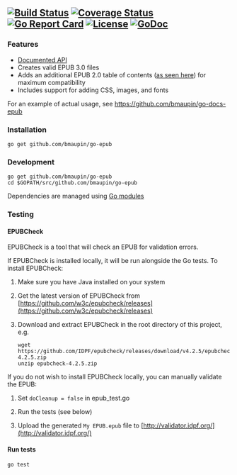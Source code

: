 [![Build Status](https://travis-ci.com/bmaupin/go-epub.svg?branch=master)](https://travis-ci.com/bmaupin/go-epub)
[![Coverage Status](https://coveralls.io/repos/github/bmaupin/go-epub/badge.svg?branch=master)](https://coveralls.io/github/bmaupin/go-epub?branch=master)
[![Go Report Card](https://goreportcard.com/badge/github.com/bmaupin/go-epub)](https://goreportcard.com/report/github.com/bmaupin/go-epub)
[![License](https://img.shields.io/badge/license-MIT-blue.svg)](https://github.com/bmaupin/go-epub/blob/master/LICENSE)
[![GoDoc](https://godoc.org/github.com/bmaupin/go-epub?status.svg)](https://godoc.org/github.com/bmaupin/go-epub)
---

### Features
- [Documented API](https://godoc.org/github.com/bmaupin/go-epub)
- Creates valid EPUB 3.0 files
- Adds an additional EPUB 2.0 table of contents ([as seen here](https://github.com/bmaupin/epub-samples)) for maximum compatibility
- Includes support for adding CSS, images, and fonts

For an example of actual usage, see https://github.com/bmaupin/go-docs-epub

### Installation

```
go get github.com/bmaupin/go-epub
```

### Development

```
go get github.com/bmaupin/go-epub
cd $GOPATH/src/github.com/bmaupin/go-epub
```

Dependencies are managed using [Go modules](https://github.com/golang/go/wiki/Modules)

### Testing

#### EPUBCheck

EPUBCheck is a tool that will check an EPUB for validation errors.

If EPUBCheck is installed locally, it will be run alongside the Go tests. To install EPUBCheck:

1. Make sure you have Java installed on your system

1. Get the latest version of EPUBCheck from [https://github.com/w3c/epubcheck/releases](https://github.com/w3c/epubcheck/releases)

1. Download and extract EPUBCheck in the root directory of this project, e.g.

   ```
   wget https://github.com/IDPF/epubcheck/releases/download/v4.2.5/epubcheck-4.2.5.zip
   unzip epubcheck-4.2.5.zip
   ```

If you do not wish to install EPUBCheck locally, you can manually validate the EPUB:

1. Set `doCleanup = false` in epub_test.go

1. Run the tests (see below)

1. Upload the generated `My EPUB.epub` file to [http://validator.idpf.org/](http://validator.idpf.org/)

#### Run tests

```
go test
```
